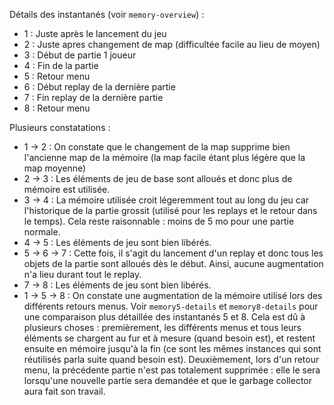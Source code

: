 
Détails des instantanés (voir `memory-overview`) :
  * 1 : Juste après le lancement du jeu
  * 2 : Juste apres changement de map (difficultée facile au lieu de moyen)
  * 3 : Début de partie 1 joueur
  * 4 : Fin de la partie
  * 5 : Retour menu
  * 6 : Début replay de la dernière partie
  * 7 : Fin replay de la dernière partie
  * 8 : Retour menu

Plusieurs constatations :
  * 1 -> 2 : On constate que le changement de la map supprime bien l'ancienne map de la mémoire (la map facile étant plus légère que la map moyenne)
  * 2 -> 3 : Les éléments de jeu de base sont alloués et donc plus de mémoire est utilisée.
  * 3 -> 4 : La mémoire utilisée croit légeremment tout au long du jeu car l'historique de la partie grossit (utilisé pour les replays et le retour dans le temps). Cela reste raisonnable : moins de 5 mo pour une partie normale.
  * 4 -> 5 : Les éléments de jeu sont bien libérés.
  * 5 -> 6 -> 7 : Cette fois, il s'agit du lancement d'un replay et donc tous les objets de la partie sont alloués dès le début. Ainsi, aucune augmentation n'a lieu durant tout le replay.
  * 7 -> 8 : Les éléments de jeu sont bien libérés.
  * 1 -> 5 -> 8 : On constate une augmentation de la mémoire utilisé lors des différents retours menus. Voir `memory5-details` et `memory8-details` pour une comparaison plus détaillée des instantanés 5 et 8.
  Cela est dû à plusieurs choses : premièrement, les différents menus et tous leurs éléments se chargent au fur et à mesure (quand besoin est), et restent ensuite en mémoire jusqu'à la fin (ce sont les mêmes instances qui sont réutilisés parla suite quand besoin est). Deuxièmement, lors d'un retour menu, la précédente partie n'est pas totalement supprimée : elle le sera lorsqu'une nouvelle partie sera demandée et que le garbage collector aura fait son travail.
